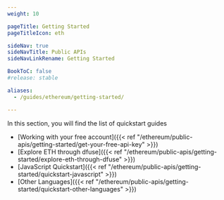 ```yaml
---
weight: 10

pageTitle: Getting Started
pageTitleIcon: eth

sideNav: true
sideNavTitle: Public APIs
sideNavLinkRename: Getting Started

BookToC: false
#release: stable

aliases:
  - /guides/ethereum/getting-started/

---
```


In this section, you will find the list of quickstart guides

- [Working with your free account]({{< ref "/ethereum/public-apis/getting-started/get-your-free-api-key" >}})
- [Explore ETH through dfuse]({{< ref "/ethereum/public-apis/getting-started/explore-eth-through-dfuse" >}})
- [JavaScript Quickstart]({{< ref "/ethereum/public-apis/getting-started/quickstart-javascript" >}})
- [Other Languages]({{< ref "/ethereum/public-apis/getting-started/quickstart-other-languages" >}})
